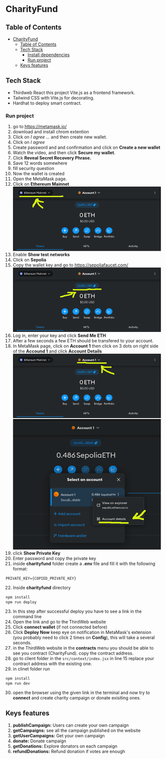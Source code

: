 # CharityFund

## Table of Contents

- [CharityFund](#charityfund)
  - [Table of Contents](#table-of-contents)
  - [Tech Stack](#tech-stack)
    - [Install dependencies](#install-dependencies)
    - [Run project](#run-project)
  - [Keys features](#keys-features)

## Tech Stack

- Thirdweb React this project Vite.js as a frontend framework.
- Tailwind CSS with Vite.js for decorating.
- Hardhat to deploy smart contract.

### Run project

1. go to https://metamask.io/
2. download and install chrom extention
3. Click on *I agree ...* and then create new wallet.
4. Click on *I agree*
5. Create password and and confirmation and click on **Create a new wallet**
6. Watch the video, and then click **Secure my wallet**.
7. Click **Reveal Secret Recovery Phrase.**
8. Save 12 words somewhere
9. fill security question
10. Now the wallet is created
11. Open the  MetaMask page.
12. Click on **Ethereum Mainnet**
![networks](imgs/network.png)
13. Enable **Show test networks**
14. Click on **Sepolia**
15. Copy the wallet key and go to https://sepoliafaucet.com/
![networks](imgs/copy-wallet-address.png)
16. Log in, enter your key and click **Send Me ETH**
17. After a few seconds a few ETH should be transfered to your account.
18. In MetaMask page, click on **Account 1** then click on 3 dots on right side of the **Accound 1** and click **Account Details**
![networks](imgs/account-for-private-key.png)
![networks](imgs/account-details.png)
19. click **Show Private Key**
20. Enter password and copy the private key
21. inside **charityfund** folder create a **.env** file and fill it with the following format:
```
PRIVATE_KEY={COPIED_PRIVATE_KEY}
```
22. Inside **charityfund** directory 
```
npm install
npm run deploy
```
23. In this step after successful deploy you have to see a link in the command line
24. Open the link  and go to the ThirdWeb website
25. Click **connect wallet** (if not connected before)
26. Click **Deploy Now** keep eye on notification in MetaMask's extension (you probably need to click 2 times on **Config**), this will take a several seconds.
27. in the ThirdWeb website in the **contracts** menu you should be able to see you contract (CharityFund). copy the contract address.
28. go to client folder in the `src/context/index.jsx` in line 15 replace your contract address with the existing one.
29. in clinet folder run
```
npm install
npm run dev
```
30. open the browser using the given link in the terminal and now try to **connect** and create charity campaign or donate exisiting ones.


## Keys features

1. **publishCampaign:** Users can create your own campaign
2. **getCampaigns:** see all the campaign published on the website
3. **getUserCampaigns:** Get your own campaign
4. **donate:** Donate campaign
5. **getDonations:** Explore donators on each campaign
6. **refundDonations:** Refund donation if votes are enough
